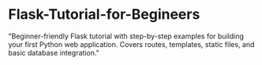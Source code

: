 # Flask-Tutorial-for-Begineers
"Beginner-friendly Flask tutorial with step-by-step examples for building your first Python web application. Covers routes, templates, static files, and basic database integration."
